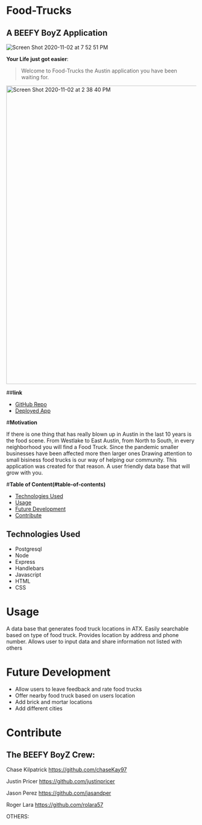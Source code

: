 # Food-Trucks
## A BEEFY BoyZ Application
![Screen Shot 2020-11-02 at 7 52 51 PM](https://user-images.githubusercontent.com/60681276/97937718-0b08b100-1d45-11eb-82f5-8d980729c560.png)

**Your Life just got easier**:
> Welcome to Food-Trucks 
>the Austin application you have been waiting for.
<img width="790" alt="Screen Shot 2020-11-02 at 2 38 40 PM" src="https://user-images.githubusercontent.com/60681276/97916790-1c3bc880-1d19-11eb-96f1-e45e00e294f9.png">

##**link**
- [GitHub Repo](https://github.com/jasandper/Food-Trucks)
- [Deployed App](https://atxfoodtruck.herokuapp.com/)

#**Motivation**

If there is one thing that has really blown up in Austin in the last 10 years is the food scene. From Westlake to East Austin, from North to South, in every neighborhood you will find a Food Truck. Since the pandemic smaller businesses have been affected more then larger ones Drawing attention to small bisiness food trucks is our way of helping our community. This application was created for that reason. A user friendly data base that will grow with you.  

#**Table of Content(#table-of-contents)**

- [Technologies Used](#Technologies-Used)
- [Usage](#usage)
- [Future Development](#future-development)
- [Contribute](#contribute)


## Technologies Used
* Postgresql
* Node
* Express
* Handlebars
* Javascript 
* HTML
* CSS



# Usage

A data base that generates food truck locations in ATX. Easily searchable based on type of food truck. Provides location by address and phone number. Allows user to input data and share information not listed with others



# Future Development
* Allow users to leave feedback and rate food trucks
* Offer nearby food truck based on users location
* Add brick and mortar locations
* Add different cities





# Contribute

## **The BEEFY BoyZ Crew:**

Chase Kilpatrick
https://github.com/chaseKay97

Justin Pricer
https://github.com/justinpricer

Jason Perez
https://github.com/jasandper

Roger Lara
https://github.com/rolara57

OTHERS:




